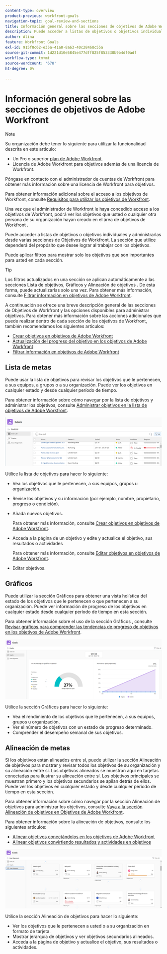 ```yaml
---
content-type: overview
product-previous: workfront-goals
navigation-topic: goal-review-and-sections
title: Información general sobre las secciones de objetivos de Adobe Workfront
description: Puede acceder a listas de objetivos o objetivos individuales y administrarlas desde varias secciones de Objetivos de Adobe Workfront. La sección que utilice dependerá del propósito que desee lograr al trabajar con objetivos.
author: Alina
feature: Workfront Goals
exl-id: 915f8c62-e35a-41a0-8a63-40c28468c55a
source-git-commit: 1d221d10e5845e477dff825f853330b9b4df0adf
workflow-type: tm+mt
source-wordcount: '678'
ht-degree: 0%

---
```


# Información general sobre las secciones de objetivos de Adobe Workfront


>[!NOTE]
>
>Su organización debe tener lo siguiente para utilizar la funcionalidad descrita en este artículo:
>
>* Un Pro o superior [plan de Adobe Workfront](https://www.workfront.com/plans).
>* Licencia de Adobe Workfront para objetivos además de una licencia de Workfront.
>
>  Póngase en contacto con el administrador de cuentas de Workfront para obtener más información sobre una licencia de Workfront para objetivos.
>
>Para obtener información adicional sobre el acceso a los objetivos de Workfront, consulte [Requisitos para utilizar los objetivos de Workfront](../../workfront-goals/goal-management/access-needed-for-wf-goals.md).

Una vez que el administrador de Workfront le haya concedido acceso a los objetivos de Workfront, podrá ver los objetivos que usted o cualquier otra persona de su organización hayan creado en el área de objetivos de Workfront .

Puede acceder a listas de objetivos o objetivos individuales y administrarlas desde varias secciones de Objetivos de Workfront. La sección que utilice dependerá del propósito que desee lograr al trabajar con los objetivos.

Puede aplicar filtros para mostrar solo los objetivos que son importantes para usted en cada sección.

>[!TIP]
>
>Los filtros actualizados en una sección se aplican automáticamente a las secciones Lista de objetivos, Gráficos y Alineación de objetivos . De esta forma, puede actualizarlas solo una vez. Para obtener más información, consulte [Filtrar información en objetivos de Adobe Workfront](../../workfront-goals/goal-management/filter-information-wf-goals.md).

A continuación se ofrece una breve descripción general de las secciones de Objetivos de Workfront y las opciones disponibles para administrar objetivos. Para obtener más información sobre las acciones adicionales que puede realizar dentro de cada sección de los objetivos de Workfront, también recomendamos los siguientes artículos:

* [Crear objetivos en objetivos de Adobe Workfront](../../workfront-goals/goal-management/create-goals.md)
* [Actualización del progreso del objetivo en los objetivos de Adobe Workfront](../../workfront-goals/goal-review-and-workfront-goals-sections/check-in-goals.md)
* [Filtrar información en objetivos de Adobe Workfront](../../workfront-goals/goal-management/filter-information-wf-goals.md)


## Lista de metas

Puede usar la lista de objetivos para revisar los objetivos que le pertenecen, a sus equipos, a grupos o a su organización. Puede ver los objetivos en cualquier estado y desde cualquier período de tiempo.

Para obtener información sobre cómo navegar por la lista de objetivos y administrar los objetivos, consulte [Administrar objetivos en la lista de objetivos de Adobe Workfront](../../workfront-goals/goal-review-and-workfront-goals-sections/manage-goals-in-goal-list.md).

![](assets/goal-list-unshimmed.png)

Utilice la lista de objetivos para hacer lo siguiente:

* Vea los objetivos que le pertenecen, a sus equipos, grupos u organización.
* Revise los objetivos y su información (por ejemplo, nombre, propietario, progreso o condición).
* Añada nuevos objetivos.

   Para obtener más información, consulte [Crear objetivos en objetivos de Adobe Workfront](../../workfront-goals/goal-management/create-goals.md).

* Acceda a la página de un objetivo y edite y actualice el objetivo, sus resultados o actividades

   Para obtener más información, consulte [Editar objetivos en objetivos de Adobe Workfront](../../workfront-goals/goal-management/edit-goals.md).

* Editar objetivos.

## Gráficos

Puede utilizar la sección Gráficos para obtener una vista holística del estado de los objetivos que le pertenecen o que pertenecen a su organización. Puede ver información de progreso de los objetivos en cualquier estado desde cualquier período de tiempo en esta sección.

Para obtener información sobre el uso de la sección Gráficos , consulte [Revisar gráficos para comprender las tendencias de progreso de objetivos en los objetivos de Adobe Workfront](../../workfront-goals/goal-review-and-workfront-goals-sections/review-goal-graphs.md).

![](assets/graphs-section-unshimmed.png)

Utilice la sección Gráficos para hacer lo siguiente:

* Vea el rendimiento de los objetivos que le pertenecen, a sus equipos, grupos u organización.
* Ver el número de objetivos con un estado de progreso determinado.
* Comprender el desempeño semanal de sus objetivos.

## Alineación de metas

Si los objetivos están alineados entre sí, puede utilizar la sección Alineación de objetivos para mostrar y revisar todos los objetivos de su organización y su alineación entre sí. Los objetivos alineados se muestran aquí en tarjetas conectadas para ilustrar su alineación entre sí. Los objetivos principales se muestran primero y los objetivos secundarios se apilan detrás de ellos. Puede ver los objetivos en cualquier estado y desde cualquier período de tiempo en esta sección.

Para obtener información sobre cómo navegar por la sección Alineación de objetivos para administrar los objetivos, consulte [Vaya a la sección Alineación de objetivos en Objetivos de Adobe Workfront](../../workfront-goals/goal-alignment/navigate-goal-alignment-chart.md).

Para obtener información sobre la alineación de objetivos, consulte los siguientes artículos:

* [Alinear objetivos conectándolos en los objetivos de Adobe Workfront](../../workfront-goals/goal-alignment/align-goals-by-connecting-them.md)
* [Alinear objetivos convirtiendo resultados y actividades en objetivos](../../workfront-goals/goal-alignment/align-goals-by-converting-results-activities.md)

![](assets/goal-alignment-section-unshimmed.png)

Utilice la sección Alineación de objetivos para hacer lo siguiente:

* Ver los objetivos que le pertenecen a usted o a su organización en formato de tarjeta.
* Mostrar jerarquía de objetivos y ver objetivos secundarios alineados.
* Acceda a la página de objetivo y actualice el objetivo, sus resultados o actividades.

<!--
## Pulse

<span class="preview"> The Pulse section has been removed from the Preview environment and will be removed from Workfront Goals with the 23.1 release. Use the Goal List area to review goals that you or your teams are responsible for.</span> 

You can use the Pulse section to review and request updates to goals that might influence the progress of your goals. These could be your own goals, or goals that belong to your teams, groups, or your organization. You can view goals in any status and from any time period in this section.

>[!TIP]
>
>Only goals that have been checked in on at least once display in the Pulse section.

For information about reviewing goals using the Pulse section, see [Review goals in the Adobe Workfront Goals Pulse section](../../workfront-goals/goal-review-and-workfront-goals-sections/review-goals-in-pulse.md).

![](assets/pulse-section-350x141.png)

Use the Pulse section to do the following:

* View goals that belong to your teams, groups, or organization. 
* Review goal progress and updates, including aligned goals, their results, and activities. 
* Make or ask for updates to a goal by adding a comment. 
* Access the Goal Details panel and edit and update the goal, its results, or activities.
* Add new goals. 
* Check in on goals.

  >[!TIP]
  >
  >Clicking Check in opens the Check-in section in the left panel.

## Check-in

<span class="preview"> The Check-in section has been removed from the Preview environment and will be removed from Workfront Goals with the 23.1 release. Use the Goal List area to review goals that you or your teams are responsible for.</span>

You must have access to Edit Goals in your access level before you can access the Check- in section. For information about granting access to Goals, see  [Grant access to Adobe Workfront Goals](../../administration-and-setup/add-users/configure-and-grant-access/grant-access-goals.md).

You can use the Check-in section to update active goals and any results and activities that you are the owner of. You can primarily view only goals in an Active status in this section. Children goals aligned to active parents also display in the Check-in section, regardless of their status.

>[!IMPORTANT]
>
>* A goal displays in the Check-in section only if it is assigned to you or if it has a result or activity that is assigned to you. 
>* If a goal assigned to you is the child goal of a parent that is not assigned to you and your goal (the child goal) is closed, inactive, or a draft, the parent goal does not display in your Check-in section. 
>

For information about managing goals in the Goal List, see [Manage goals in the Goal List of Adobe Workfront Goals](../../workfront-goals/goal-review-and-workfront-goals-sections/manage-goals-in-goal-list.md).

![](assets/check-in-section-350x143.png)

Use the Check-in section to do the following:

* Review goal progress and updates, including aligned goals, their results, and activities. 
* Update the progress on the results and activities that are assigned to you. For information about updating goals by checking in on them, see [Update goal progress in Adobe Workfront Goals](../../workfront-goals/goal-review-and-workfront-goals-sections/check-in-goals.md).

  >[!IMPORTANT]
  >
  >You can check in only on the results and activities assigned to you in the Check-in section, and not those that are assigned to other entities.

* Add a comment to a goal, then click Post to make or ask for updates to a goal. 
* Access the Goal Details panel and edit and update the goal, its results, or activities.
* Add new goals.
-->
